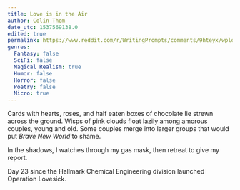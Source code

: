 ```yaml
---
title: Love is in the Air
author: Colin Thom
date_utc: 1537569138.0
edited: true
permalink: https://www.reddit.com/r/WritingPrompts/comments/9hteyx/wplove_is_in_the_air_wear_a_gas_mask/
genres:
  Fantasy: false
  SciFi: false
  Magical Realism: true
  Humor: false
  Horror: false
  Poetry: false
  Micro: true
---
```

Cards with hearts, roses, and half eaten boxes of chocolate lie strewn across the ground. Wisps of pink clouds float lazily among amorous couples, young and old. Some couples merge into larger groups that would put *Brave New World* to shame.

In the shadows, I watches through my gas mask, then retreat to give my report.

Day 23 since the Hallmark Chemical Engineering division launched Operation Lovesick.
